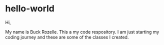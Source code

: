 # hello-world

Hi,

My name is Buck Rozelle. This a my code respository. I am just starting my coding journey and these are some
of the classes I created.

